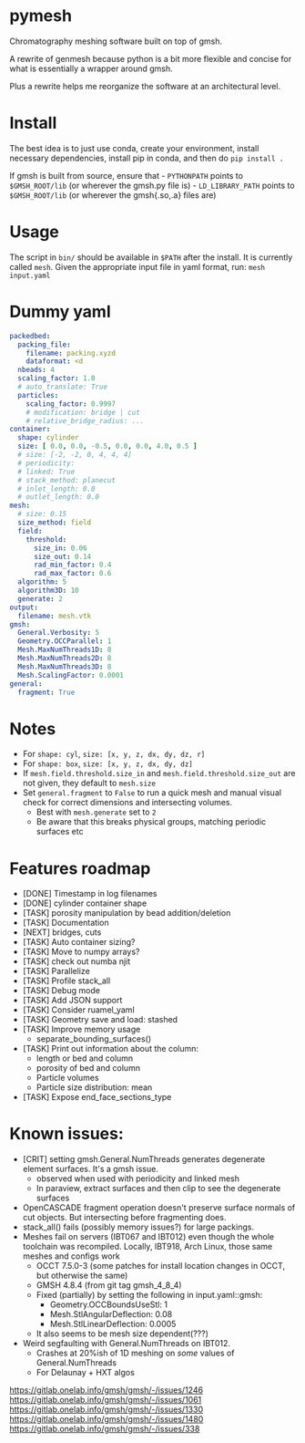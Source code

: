 # pymesh

Chromatography meshing software built on top of gmsh.

A rewrite of genmesh because python is a bit more flexible and concise for what is essentially a wrapper around gmsh. 

Plus a rewrite helps me reorganize the software at an architectural level. 

# Install
The best idea is to just use conda, create your environment, install necessary dependencies, install pip in conda, and then do `pip install .`

If gmsh is built from source, ensure that 
    - `PYTHONPATH` points to `$GMSH_ROOT/lib` (or wherever the gmsh.py file is)
    - `LD_LIBRARY_PATH` points to `$GMSH_ROOT/lib` (or wherever the gmsh{.so,.a} files are)

# Usage

The script in `bin/` should be available in `$PATH` after the install. It is currently called `mesh`. Given the appropriate input file in yaml format, run: `mesh input.yaml`

# Dummy yaml
```yaml
packedbed:
  packing_file:
    filename: packing.xyzd
    dataformat: <d
  nbeads: 4
  scaling_factor: 1.0
  # auto_translate: True
  particles:
    scaling_factor: 0.9997
    # modification: bridge | cut 
    # relative_bridge_radius: ...
container:
  shape: cylinder
  size: [ 0.0, 0.0, -0.5, 0.0, 0.0, 4.0, 0.5 ]
  # size: [-2, -2, 0, 4, 4, 4]
  # periodicity: 
  # linked: True
  # stack_method: planecut
  # inlet_length: 0.0
  # outlet_length: 0.0
mesh:
  # size: 0.15
  size_method: field
  field:
    threshold:
      size_in: 0.06
      size_out: 0.14
      rad_min_factor: 0.4
      rad_max_factor: 0.6
  algorithm: 5
  algorithm3D: 10
  generate: 2
output:
  filename: mesh.vtk
gmsh:
  General.Verbosity: 5
  Geometry.OCCParallel: 1
  Mesh.MaxNumThreads1D: 8
  Mesh.MaxNumThreads2D: 8
  Mesh.MaxNumThreads3D: 8
  Mesh.ScalingFactor: 0.0001
general:
  fragment: True
```

# Notes
- For `shape: cyl`, `size: [x, y, z, dx, dy, dz, r]`
- For `shape: box`, `size: [x, y, z, dx, dy, dz]`
- If `mesh.field.threshold.size_in` and `mesh.field.threshold.size_out` are not given, they default to `mesh.size`
- Set `general.fragment` to `False` to run a quick mesh and manual visual check for correct dimensions and intersecting volumes.
    - Best with `mesh.generate` set to `2`
    - Be aware that this breaks physical groups, matching periodic surfaces etc

# Features roadmap
- [DONE] Timestamp in log filenames
- [DONE] cylinder container shape
- [TASK] porosity manipulation by bead addition/deletion
- [TASK] Documentation
- [NEXT] bridges, cuts
- [TASK] Auto container sizing? 
- [TASK] Move to numpy arrays?
- [TASK] check out numba njit
- [TASK] Parallelize
- [TASK] Profile stack_all
- [TASK] Debug mode
- [TASK] Add JSON support
- [TASK] Consider ruamel_yaml
- [TASK] Geometry save and load: stashed
- [TASK] Improve memory usage
    - separate_bounding_surfaces()
- [TASK] Print out information about the column: 
    - length or bed and column
    - porosity of bed and column
    - Particle volumes
    - Particle size distribution: mean
- [TASK] Expose end_face_sections_type

# Known issues:
- [CRIT] setting gmsh.General.NumThreads generates degenerate element surfaces. It's a gmsh issue.
    - observed when used with periodicity and linked mesh
    - In paraview, extract surfaces and then clip to see the degenerate surfaces
- OpenCASCADE fragment operation doesn't preserve surface normals of cut objects. But intersecting before fragmenting does.
- stack_all() fails (possibly memory issues?) for large packings.
- Meshes fail on servers (IBT067 and IBT012) even though the whole toolchain was recompiled. Locally, IBT918, Arch Linux, those same meshes and configs work
    - OCCT 7.5.0-3 (some patches for install location changes in OCCT, but otherwise the same)
    - GMSH 4.8.4 (from git tag gmsh_4_8_4)
    - Fixed (partially) by setting the following in input.yaml::gmsh:
        - Geometry.OCCBoundsUseStl: 1
        - Mesh.StlAngularDeflection: 0.08
        - Mesh.StlLinearDeflection: 0.0005
    - It also seems to be mesh size dependent(???)
- Weird segfaulting with General.NumThreads on IBT012.
    - Crashes at 20%ish of 1D meshing on _some_ values of General.NumThreads
    - For Delaunay + HXT algos
    
https://gitlab.onelab.info/gmsh/gmsh/-/issues/1246
https://gitlab.onelab.info/gmsh/gmsh/-/issues/1061
https://gitlab.onelab.info/gmsh/gmsh/-/issues/1330
https://gitlab.onelab.info/gmsh/gmsh/-/issues/1480
https://gitlab.onelab.info/gmsh/gmsh/-/issues/338
